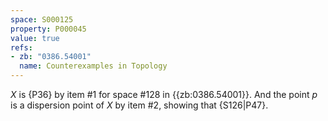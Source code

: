 ```yaml
---
space: S000125
property: P000045
value: true
refs:
- zb: "0386.54001"
  name: Counterexamples in Topology
---
```


$X$ is {P36} by item #1 for space #128 in {{zb:0386.54001}}.
And the point $p$ is a dispersion point of $X$ by item #2,
showing that {S126|P47}.
